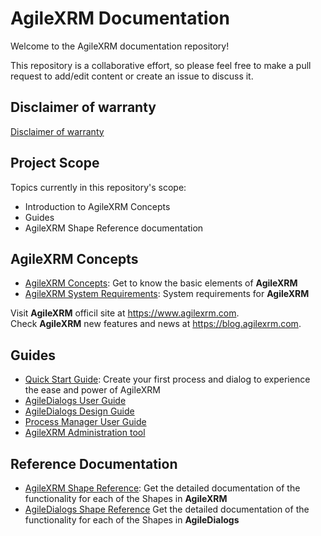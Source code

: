 # AgileXRM Documentation

Welcome to the AgileXRM documentation repository!

This repository is a collaborative effort, so please feel free to make a pull request to add/edit content or create an issue to discuss it.

## Disclaimer of warranty

[Disclaimer of warranty](guides/common/DisclaimerOfWarranty.md)
 
## Project Scope

Topics currently in this repository's scope:

- Introduction to AgileXRM Concepts
- Guides
- AgileXRM Shape Reference documentation

## AgileXRM Concepts

- [AgileXRM Concepts](concepts/AgileXRM-Concepts.md): Get to know the basic elements of **AgileXRM**
- [AgileXRM System Requirements](systemrequirements/AgileXRM-SystemrequiRements.md): System requirements for **AgileXRM**

Visit **AgileXRM** officil site at https://www.agilexrm.com.  
Check **AgileXRM** new features and news at https://blog.agilexrm.com.

## Guides

- [Quick Start Guide](guides/Quick-Start.md): Create your first process and dialog to experience the ease and power of AgileXRM
- [AgileDialogs User Guide](guides/AgileDialogs-UserGuide.md)
- [AgileDialogs Design Guide](guides/AgileDialogs-DesignGuide.md)
- [Process Manager User Guide](guides/ProcessManager-UserGuide.md)
- [AgileXRM Administration tool](guides/XRMAdministrationTool-UserGuide.md)

## Reference Documentation

- [AgileXRM Shape Reference](ref/README.md): Get the detailed documentation of the functionality for each of the Shapes in **AgileXRM**
- [AgileDialogs Shape Reference](ref/AgileDialogs.md) Get the detailed documentation of the functionality for each of the Shapes in **AgileDialogs**
